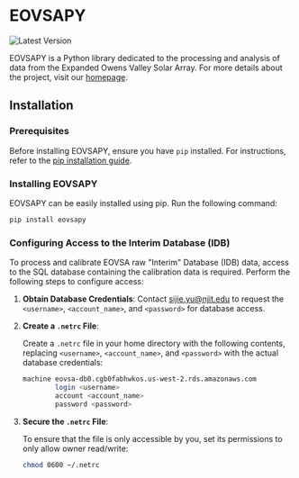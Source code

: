 # EOVSAPY

![Latest Version](https://img.shields.io/pypi/v/eovsapy.svg)

EOVSAPY is a Python library dedicated to the processing and analysis of data from the Expanded Owens Valley Solar Array. For more details about the project, visit our [homepage](https://github.com/ovro-eovsa/eovsapy).

## Installation

### Prerequisites

Before installing EOVSAPY, ensure you have `pip` installed. For instructions, refer to the [pip installation guide](https://packaging.python.org/tutorials/installing-packages/).

### Installing EOVSAPY

EOVSAPY can be easily installed using pip. Run the following command:

```bash
pip install eovsapy
```

### Configuring Access to the Interim Database (IDB)

To process and calibrate EOVSA raw "Interim" Database (IDB) data, access to the SQL database containing the calibration data is required. Perform the following steps to configure access:

1. **Obtain Database Credentials**:
Contact sijie.yu@njit.edu to request the `<username>`, `<account_name>`, and `<password>` for database access.

2. **Create a `.netrc` File**:

   Create a `.netrc` file in your home directory with the following contents, replacing `<username>`, `<account_name>`, and `<password>` with the actual database credentials:

   ```bash
   machine eovsa-db0.cgb0fabhwkos.us-west-2.rds.amazonaws.com
           login <username>
           account <account_name>
           password <password>
   ```

3. **Secure the `.netrc` File**:

   To ensure that the file is only accessible by you, set its permissions to only allow owner read/write:

   ```bash
   chmod 0600 ~/.netrc
   ```

